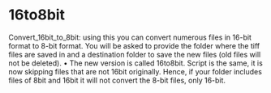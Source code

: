 # 16to8bit

Convert_16bit_to_8bit: using this you can convert numerous files in 16-bit format to 8-bit format. 
You will be asked to provide the folder where the tiff files are saved in and a destination folder to save the new files (old files will not be deleted).
•	The new version is called 16to8bit. Script is the same, it is now skipping files that are not 16bit originally. Hence, if your folder includes files of 8bit and 16bit it will not convert the 8-bit files, only 16-bit.
